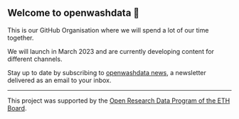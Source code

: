## Welcome to openwashdata 👋

This is our GitHub Organisation where we will spend a lot of our time together. 

We will launch in March 2023 and are currently developing content for different channels. 

Stay up to date by subscribing to [openwashdata news](https://buttondown.email/openwashdata), a newsletter delivered as an email to your inbox.

***
This project was supported by the [Open Research Data Program of the ETH Board](https://ethrat.ch/en/eth-domain/open-research-data/).
